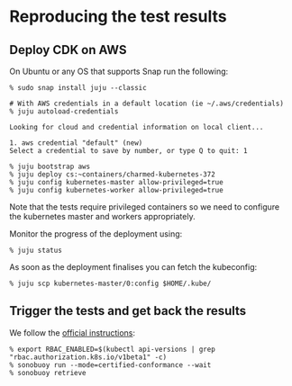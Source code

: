 # Reproducing the test results

## Deploy CDK on AWS

On Ubuntu or any OS that supports Snap run the following:

```console
% sudo snap install juju --classic

# With AWS credentials in a default location (ie ~/.aws/credentials)
% juju autoload-credentials

Looking for cloud and credential information on local client...

1. aws credential "default" (new)
Select a credential to save by number, or type Q to quit: 1

% juju bootstrap aws
% juju deploy cs:~containers/charmed-kubernetes-372
% juju config kubernetes-master allow-privileged=true
% juju config kubernetes-worker allow-privileged=true
```

Note that the tests require privileged containers so we need to configure the
kubernetes master and workers appropriately.

Monitor the progress of the deployment using:

```console
% juju status
```

As soon as the deployment finalises you can fetch the kubeconfig:

```console
% juju scp kubernetes-master/0:config $HOME/.kube/
```

## Trigger the tests and get back the results

We follow the [official instructions](https://github.com/cncf/k8s-conformance/blob/master/instructions.md):

```console
% export RBAC_ENABLED=$(kubectl api-versions | grep "rbac.authorization.k8s.io/v1beta1" -c)
% sonobuoy run --mode=certified-conformance --wait
% sonobuoy retrieve
```
